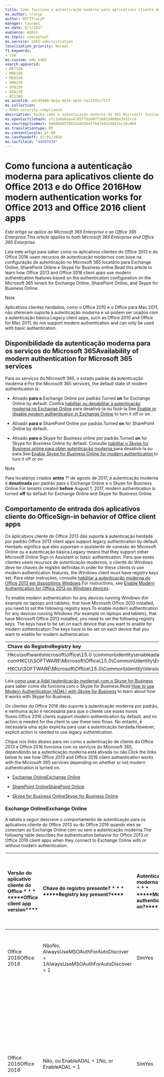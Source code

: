 ```yaml
---
title: Como funciona a autenticação moderna para aplicativos cliente do Office 2013 e do Office 2016
ms.author: tracyp
author: MSFTTracyP
manager: laurawi
ms.date: 8/1/2017
audience: Admin
ms.topic: conceptual
ms.service: o365-administration
localization_priority: Normal
f1.keywords:
- CSH
ms.custom: Adm_O365
search.appverid:
- MET150
- MOE150
- MED150
- GMA150
- GPA150
- GEA150
- BCS160
ms.assetid: e4c45989-4b1a-462e-a81b-2a13191cf517
ms.collection:
- M365-security-compliance
description: Saiba como a autenticação moderna da 365 Microsoft funciona de forma diferente para os aplicativos cliente do Office 2013 e 2016.
ms.openlocfilehash: a7c3a9a8aaa4705ff81607718813060be3455ccd
ms.sourcegitcommit: 6e608d957082244d1b4ffb47942e5847ec18c0b9
ms.translationtype: MT
ms.contentlocale: pt-BR
ms.lasthandoff: 07/01/2020
ms.locfileid: "44997838"
---
```

# <a name="how-modern-authentication-works-for-office-2013-and-office-2016-client-apps"></a><span data-ttu-id="6be40-103">Como funciona a autenticação moderna para aplicativos cliente do Office 2013 e do Office 2016</span><span class="sxs-lookup"><span data-stu-id="6be40-103">How modern authentication works for Office 2013 and Office 2016 client apps</span></span>

<span data-ttu-id="6be40-104">*Este artigo se aplica ao Microsoft 365 Enterprise e ao Office 365 Enterprise.*</span><span class="sxs-lookup"><span data-stu-id="6be40-104">*This article applies to both Microsoft 365 Enterprise and Office 365 Enterprise.*</span></span>

<span data-ttu-id="6be40-105">Leia este artigo para saber como os aplicativos clientes do Office 2013 e do Office 2016 usam recursos de autenticação modernos com base na configuração de autenticação no Microsoft 365 locatário para Exchange Online, SharePoint Online e Skype for Business online.</span><span class="sxs-lookup"><span data-stu-id="6be40-105">Read this article to learn how Office 2013 and Office 2016 client apps use modern authentication features based on the authentication configuration on the Microsoft 365 tenant for Exchange Online, SharePoint Online, and Skype for Business Online.</span></span>

> [!NOTE]
> <span data-ttu-id="6be40-106">Aplicativos clientes herdados, como o Office 2010 e o Office para Mac 2011, não oferecem suporte à autenticação moderna e só podem ser usados com a autenticação básica.</span><span class="sxs-lookup"><span data-stu-id="6be40-106">Legacy client apps, such as Office 2010 and Office for Mac 2011, do not support modern authentication and can only be used with basic authentication.</span></span>

## <a name="availability-of-modern-authentication-for-microsoft-365-services"></a><span data-ttu-id="6be40-107">Disponibilidade da autenticação moderna para os serviços do Microsoft 365</span><span class="sxs-lookup"><span data-stu-id="6be40-107">Availability of modern authentication for Microsoft 365 services</span></span>

<span data-ttu-id="6be40-108">Para os serviços do Microsoft 365, o estado padrão da autenticação moderna é:</span><span class="sxs-lookup"><span data-stu-id="6be40-108">For the Microsoft 365 services, the default state of modern authentication is:</span></span>
  
- <span data-ttu-id="6be40-109">Ativado **para o** Exchange Online por padrão.</span><span class="sxs-lookup"><span data-stu-id="6be40-109">Turned **on** for Exchange Online by default.</span></span> <span data-ttu-id="6be40-110">Confira [habilitar ou desabilitar a autenticação moderna no Exchange Online](https://support.office.com/article/58018196-f918-49cd-8238-56f57f38d662) para desativá-la ou fazê-la.</span><span class="sxs-lookup"><span data-stu-id="6be40-110">See [Enable or disable modern authentication in Exchange Online](https://support.office.com/article/58018196-f918-49cd-8238-56f57f38d662) to turn it off or on.</span></span> 
    
- <span data-ttu-id="6be40-111">Ativado **para o** SharePoint Online por padrão.</span><span class="sxs-lookup"><span data-stu-id="6be40-111">Turned **on** for SharePoint Online by default.</span></span> 
    
- <span data-ttu-id="6be40-112">Ativado **para o** Skype for Business online por padrão.</span><span class="sxs-lookup"><span data-stu-id="6be40-112">Turned **on** for Skype for Business Online by default.</span></span> <span data-ttu-id="6be40-113">Consulte [habilitar o Skype for Business online para obter autenticação moderna ](https://social.technet.microsoft.com/wiki/contents/articles/34339.skype-for-business-online-enable-your-tenant-for-modern-authentication.aspx)para desativá-la ou para.</span><span class="sxs-lookup"><span data-stu-id="6be40-113">See [Enable Skype for Business Online for modern authentication ](https://social.technet.microsoft.com/wiki/contents/articles/34339.skype-for-business-online-enable-your-tenant-for-modern-authentication.aspx)to turn it off or on.</span></span>

> [!NOTE]
> <span data-ttu-id="6be40-114">Para locatários criados **antes** 1º de agosto de 2017, a autenticação moderna é **desativada** por padrão para o Exchange Online e o Skype for Business Online.</span><span class="sxs-lookup"><span data-stu-id="6be40-114">For tenants created **before** August 1, 2017, modern authentication is turned **off** by default for Exchange Online and Skype for Business Online.</span></span>
    
## <a name="sign-in-behavior-of-office-client-apps"></a><span data-ttu-id="6be40-115">Comportamento de entrada dos aplicativos cliente do Office</span><span class="sxs-lookup"><span data-stu-id="6be40-115">Sign-in behavior of Office client apps</span></span>

<span data-ttu-id="6be40-116">Os aplicativos cliente do Office 2013 dão suporte à autenticação herdada por padrão.</span><span class="sxs-lookup"><span data-stu-id="6be40-116">Office 2013 client apps support legacy authentication by default.</span></span> <span data-ttu-id="6be40-117">Herdado significa que eles suportam o assistente de conexão do Microsoft Online ou a autenticação básica.</span><span class="sxs-lookup"><span data-stu-id="6be40-117">Legacy means that they support either Microsoft Online Sign-in Assistant or basic authentication.</span></span> <span data-ttu-id="6be40-118">Para que esses clientes usem recursos de autenticação modernos, o cliente do Windows deve ter chaves de registro definidas.</span><span class="sxs-lookup"><span data-stu-id="6be40-118">In order for these clients to use modern authentication features, the Windows client must have registry keys set.</span></span> <span data-ttu-id="6be40-119">Para obter instruções, consulte [habilitar a autenticação moderna do Office 2013 em dispositivos Windows](https://support.office.com/article/7dc1c01a-090f-4971-9677-f1b192d6c910).</span><span class="sxs-lookup"><span data-stu-id="6be40-119">For instructions, see [Enable Modern Authentication for Office 2013 on Windows devices](https://support.office.com/article/7dc1c01a-090f-4971-9677-f1b192d6c910).</span></span>

<span data-ttu-id="6be40-120">To enable modern authentication for any devices running Windows (for example on laptops and tablets), that have Microsoft Office 2013 installed, you need to set the following registry keys.</span><span class="sxs-lookup"><span data-stu-id="6be40-120">To enable modern authentication for any devices running Windows (for example on laptops and tablets), that have Microsoft Office 2013 installed, you need to set the following registry keys.</span></span> <span data-ttu-id="6be40-121">The keys have to be set on each device that you want to enable for modern authentication:</span><span class="sxs-lookup"><span data-stu-id="6be40-121">The keys have to be set on each device that you want to enable for modern authentication:</span></span>
  
|<span data-ttu-id="6be40-122">**Chave do Registro**</span><span class="sxs-lookup"><span data-stu-id="6be40-122">**Registry key**</span></span>|<span data-ttu-id="6be40-123">**Tipo**</span><span class="sxs-lookup"><span data-stu-id="6be40-123">**Type**</span></span>|<span data-ttu-id="6be40-124">**Valor**</span><span class="sxs-lookup"><span data-stu-id="6be40-124">**Value**</span></span> |
|:-------|:------:|--------:|
|<span data-ttu-id="6be40-125">Hkcu\software\microsoft\office\15.0 \common\identity\enableadal com</span><span class="sxs-lookup"><span data-stu-id="6be40-125">HKCU\SOFTWARE\Microsoft\Office\15.0\Common\Identity\EnableADAL</span></span>  |<span data-ttu-id="6be40-126">REG_DWORD</span><span class="sxs-lookup"><span data-stu-id="6be40-126">REG_DWORD</span></span>  |<span data-ttu-id="6be40-127">1 </span><span class="sxs-lookup"><span data-stu-id="6be40-127">1</span></span>  |
|<span data-ttu-id="6be40-128">HKCU\SOFTWARE\Microsoft\Office\15.0\Common\Identity\Version</span><span class="sxs-lookup"><span data-stu-id="6be40-128">HKCU\SOFTWARE\Microsoft\Office\15.0\Common\Identity\Version</span></span> |<span data-ttu-id="6be40-129">REG_DWORD</span><span class="sxs-lookup"><span data-stu-id="6be40-129">REG_DWORD</span></span> |<span data-ttu-id="6be40-130">1 </span><span class="sxs-lookup"><span data-stu-id="6be40-130">1</span></span> |
  
<span data-ttu-id="6be40-131">Leia [como usar a Adal (autenticação moderna) com o Skype for Business](https://go.microsoft.com/fwlink/p/?LinkId=785431) para saber como ela funciona com o Skype for Business.</span><span class="sxs-lookup"><span data-stu-id="6be40-131">Read [How to use Modern Authentication (ADAL) with Skype for Business](https://go.microsoft.com/fwlink/p/?LinkId=785431) to learn about how it works with Skype for Business.</span></span> 
  
<span data-ttu-id="6be40-132">Os clientes do Office 2016 dão suporte à autenticação moderna por padrão, e nenhuma ação é necessária para que o cliente use esses novos fluxos.</span><span class="sxs-lookup"><span data-stu-id="6be40-132">Office 2016 clients support modern authentication by default, and no action is needed for the client to use these new flows.</span></span> <span data-ttu-id="6be40-133">No entanto, é necessária uma ação explícita para usar a autenticação herdada.</span><span class="sxs-lookup"><span data-stu-id="6be40-133">However, explicit action is needed to use legacy authentication.</span></span>
  
<span data-ttu-id="6be40-134">Clique nos links abaixo para ver como a autenticação de cliente do Office 2013 e Office 2016 funciona com os serviços do Microsoft 365, dependendo se a autenticação moderna está ativada ou não.</span><span class="sxs-lookup"><span data-stu-id="6be40-134">Click the links below to see how Office 2013 and Office 2016 client authentication works with the Microsoft 365 services depending on whether or not modern authentication is turned on.</span></span>
  
- [<span data-ttu-id="6be40-135">Exchange Online</span><span class="sxs-lookup"><span data-stu-id="6be40-135">Exchange Online</span></span>](modern-auth-for-office-2013-and-2016.md#BK_EchangeOnline)
    
- [<span data-ttu-id="6be40-136">SharePoint Online</span><span class="sxs-lookup"><span data-stu-id="6be40-136">SharePoint Online</span></span>](modern-auth-for-office-2013-and-2016.md#BK_SharePointOnline)
    
- [<span data-ttu-id="6be40-137">Skype for Business Online</span><span class="sxs-lookup"><span data-stu-id="6be40-137">Skype for Business Online</span></span>](modern-auth-for-office-2013-and-2016.md#BK_SFBO)
    
<span data-ttu-id="6be40-138"><a name="BK_EchangeOnline"> </a></span><span class="sxs-lookup"><span data-stu-id="6be40-138"><a name="BK_EchangeOnline"> </a></span></span>
### <a name="exchange-online"></a><span data-ttu-id="6be40-139">Exchange Online</span><span class="sxs-lookup"><span data-stu-id="6be40-139">Exchange Online</span></span>

<span data-ttu-id="6be40-140">A tabela a seguir descreve o comportamento de autenticação para os aplicativos cliente do Office 2013 ou do Office 2016 quando eles se conectam ao Exchange Online com ou sem a autenticação moderna.</span><span class="sxs-lookup"><span data-stu-id="6be40-140">The following table describes the authentication behavior for Office 2013 or Office 2016 client apps when they connect to Exchange Online with or without modern authentication.</span></span>
  
|<span data-ttu-id="6be40-141">Versão do aplicativo cliente do Office \* \* \* \*</span><span class="sxs-lookup"><span data-stu-id="6be40-141">\*\*\*\*Office client app version\*\*\*\*</span></span>|<span data-ttu-id="6be40-142">Chave do registro presente? \* \* \* \*</span><span class="sxs-lookup"><span data-stu-id="6be40-142">\*\*\*\*Registry key present?\*\*\*\*</span></span>|<span data-ttu-id="6be40-143">Autenticação moderna em? \* \* \* \*</span><span class="sxs-lookup"><span data-stu-id="6be40-143">\*\*\*\*Modern authentication on?\*\*\*\*</span></span>|<span data-ttu-id="6be40-144">Comportamento de autenticação com autenticação moderna ativada para o locatário (padrão) \* \* \* \*</span><span class="sxs-lookup"><span data-stu-id="6be40-144">\*\*\*\*Authentication behavior with modern authentication turned on for the tenant (default)\*\*\*\*</span></span>|<span data-ttu-id="6be40-145">Comportamento de autenticação com autenticação moderna desativada para o locatário \* \* \* \*</span><span class="sxs-lookup"><span data-stu-id="6be40-145">\*\*\*\*Authentication behavior with modern authentication turned off for the tenant\*\*\*\*</span></span>|
|:-----|:-----|:-----|:-----|:-----|
|<span data-ttu-id="6be40-146">Office 2016</span><span class="sxs-lookup"><span data-stu-id="6be40-146">Office 2016</span></span>  <br/> |<span data-ttu-id="6be40-147">Não</span><span class="sxs-lookup"><span data-stu-id="6be40-147">No,</span></span> <br> <span data-ttu-id="6be40-148">AlwaysUseMSOAuthForAutoDiscover = 1</span><span class="sxs-lookup"><span data-stu-id="6be40-148">AlwaysUseMSOAuthForAutoDiscover = 1</span></span> <br/> |<span data-ttu-id="6be40-149">Sim</span><span class="sxs-lookup"><span data-stu-id="6be40-149">Yes</span></span>  <br/> |<span data-ttu-id="6be40-150">Força a autenticação moderna no Outlook 2010, 2013 ou 2016</span><span class="sxs-lookup"><span data-stu-id="6be40-150">Forces modern authentication on Outlook 2010, 2013 or 2016</span></span> <br/> [<span data-ttu-id="6be40-151">Mais informações</span><span class="sxs-lookup"><span data-stu-id="6be40-151">More info</span></span>](https://support.microsoft.com/help/3126599/outlook-prompts-for-password-when-modern-authentication-is-enabled)|<span data-ttu-id="6be40-152">Força a autenticação moderna no cliente do Outlook.</span><span class="sxs-lookup"><span data-stu-id="6be40-152">Forces modern authentication within the Outlook client.</span></span><br/> |
|<span data-ttu-id="6be40-153">Office 2016</span><span class="sxs-lookup"><span data-stu-id="6be40-153">Office 2016</span></span>  <br/> |<span data-ttu-id="6be40-154">Não, ou EnableADAL = 1</span><span class="sxs-lookup"><span data-stu-id="6be40-154">No, or EnableADAL = 1</span></span>  <br/> |<span data-ttu-id="6be40-155">Sim</span><span class="sxs-lookup"><span data-stu-id="6be40-155">Yes</span></span>  <br/> |<span data-ttu-id="6be40-156">A autenticação moderna é tentada primeiro.</span><span class="sxs-lookup"><span data-stu-id="6be40-156">Modern authentication is attempted first.</span></span> <span data-ttu-id="6be40-157">Se o servidor recusar uma conexão de autenticação moderna, a autenticação básica será usada.</span><span class="sxs-lookup"><span data-stu-id="6be40-157">If the server refuses a modern authentication connection, then basic authentication is used.</span></span> <span data-ttu-id="6be40-158">O servidor recusa a autenticação moderna quando o locatário não está habilitado.</span><span class="sxs-lookup"><span data-stu-id="6be40-158">Server refuses modern authentication when the tenant is not enabled.</span></span>  <br/> |<span data-ttu-id="6be40-159">A autenticação moderna é tentada primeiro.</span><span class="sxs-lookup"><span data-stu-id="6be40-159">Modern authentication is attempted first.</span></span> <span data-ttu-id="6be40-160">Se o servidor recusar uma conexão de autenticação moderna, a autenticação básica será usada.</span><span class="sxs-lookup"><span data-stu-id="6be40-160">If the server refuses a modern authentication connection, then basic authentication is used.</span></span> <span data-ttu-id="6be40-161">O servidor recusa a autenticação moderna quando o locatário não está habilitado.</span><span class="sxs-lookup"><span data-stu-id="6be40-161">Server refuses modern authentication when the tenant is not enabled.</span></span>  <br/> |
|<span data-ttu-id="6be40-162">Office 2016</span><span class="sxs-lookup"><span data-stu-id="6be40-162">Office 2016</span></span>  <br/> |<span data-ttu-id="6be40-163">Sim, EnableADAL = 1</span><span class="sxs-lookup"><span data-stu-id="6be40-163">Yes, EnableADAL = 1</span></span>  <br/> |<span data-ttu-id="6be40-164">Sim</span><span class="sxs-lookup"><span data-stu-id="6be40-164">Yes</span></span>  <br/> |<span data-ttu-id="6be40-165">A autenticação moderna é tentada primeiro.</span><span class="sxs-lookup"><span data-stu-id="6be40-165">Modern authentication is attempted first.</span></span> <span data-ttu-id="6be40-166">Se o servidor recusar uma conexão de autenticação moderna, a autenticação básica será usada.</span><span class="sxs-lookup"><span data-stu-id="6be40-166">If the server refuses a modern authentication connection, then basic authentication is used.</span></span> <span data-ttu-id="6be40-167">O servidor recusa a autenticação moderna quando o locatário não está habilitado.</span><span class="sxs-lookup"><span data-stu-id="6be40-167">Server refuses modern authentication when the tenant is not enabled.</span></span>  <br/> |<span data-ttu-id="6be40-168">A autenticação moderna é tentada primeiro.</span><span class="sxs-lookup"><span data-stu-id="6be40-168">Modern authentication is attempted first.</span></span> <span data-ttu-id="6be40-169">Se o servidor recusar uma conexão de autenticação moderna, a autenticação básica será usada.</span><span class="sxs-lookup"><span data-stu-id="6be40-169">If the server refuses a modern authentication connection, then basic authentication is used.</span></span> <span data-ttu-id="6be40-170">O servidor recusa a autenticação moderna quando o locatário não está habilitado.</span><span class="sxs-lookup"><span data-stu-id="6be40-170">Server refuses modern authentication when the tenant is not enabled.</span></span>  <br/> |
|<span data-ttu-id="6be40-171">Office 2016</span><span class="sxs-lookup"><span data-stu-id="6be40-171">Office 2016</span></span>  <br/> |<span data-ttu-id="6be40-172">Sim, EnableADAL = 0</span><span class="sxs-lookup"><span data-stu-id="6be40-172">Yes, EnableADAL=0</span></span>  <br/> |<span data-ttu-id="6be40-173">Não</span><span class="sxs-lookup"><span data-stu-id="6be40-173">No</span></span>  <br/> |<span data-ttu-id="6be40-174">Autenticação básica</span><span class="sxs-lookup"><span data-stu-id="6be40-174">Basic authentication</span></span>  <br/> |<span data-ttu-id="6be40-175">Autenticação básica</span><span class="sxs-lookup"><span data-stu-id="6be40-175">Basic authentication</span></span>  <br/> |
|<span data-ttu-id="6be40-176">Office 2013</span><span class="sxs-lookup"><span data-stu-id="6be40-176">Office 2013</span></span>  <br/> |<span data-ttu-id="6be40-177">Não</span><span class="sxs-lookup"><span data-stu-id="6be40-177">No</span></span>  <br/> |<span data-ttu-id="6be40-178">Não</span><span class="sxs-lookup"><span data-stu-id="6be40-178">No</span></span>  <br/> |<span data-ttu-id="6be40-179">Autenticação básica</span><span class="sxs-lookup"><span data-stu-id="6be40-179">Basic authentication</span></span>  <br/> |<span data-ttu-id="6be40-180">Autenticação básica</span><span class="sxs-lookup"><span data-stu-id="6be40-180">Basic authentication</span></span>  <br/> |
|<span data-ttu-id="6be40-181">Office 2013</span><span class="sxs-lookup"><span data-stu-id="6be40-181">Office 2013</span></span>  <br/> |<span data-ttu-id="6be40-182">Sim, EnableADAL = 1</span><span class="sxs-lookup"><span data-stu-id="6be40-182">Yes, EnableADAL = 1</span></span>  <br/> |<span data-ttu-id="6be40-183">Sim</span><span class="sxs-lookup"><span data-stu-id="6be40-183">Yes</span></span>  <br/> |<span data-ttu-id="6be40-184">A autenticação moderna é tentada primeiro.</span><span class="sxs-lookup"><span data-stu-id="6be40-184">Modern authentication is attempted first.</span></span> <span data-ttu-id="6be40-185">Se o servidor recusar uma conexão de autenticação moderna, a autenticação básica será usada.</span><span class="sxs-lookup"><span data-stu-id="6be40-185">If the server refuses a modern authentication connection, then basic authentication is used.</span></span> <span data-ttu-id="6be40-186">O servidor recusa a autenticação moderna quando o locatário não está habilitado.</span><span class="sxs-lookup"><span data-stu-id="6be40-186">Server refuses modern authentication when the tenant is not enabled.</span></span>  <br/> |<span data-ttu-id="6be40-187">A autenticação moderna é tentada primeiro.</span><span class="sxs-lookup"><span data-stu-id="6be40-187">Modern authentication is attempted first.</span></span> <span data-ttu-id="6be40-188">Se o servidor recusar uma conexão de autenticação moderna, a autenticação básica será usada.</span><span class="sxs-lookup"><span data-stu-id="6be40-188">If the server refuses a modern authentication connection, then basic authentication is used.</span></span> <span data-ttu-id="6be40-189">O servidor recusa a autenticação moderna quando o locatário não está habilitado.</span><span class="sxs-lookup"><span data-stu-id="6be40-189">Server refuses modern authentication when the tenant is not enabled.</span></span>  <br/> |
   
<span data-ttu-id="6be40-190"><a name="BK_SharePointOnline"> </a></span><span class="sxs-lookup"><span data-stu-id="6be40-190"><a name="BK_SharePointOnline"> </a></span></span>
### <a name="sharepoint-online"></a><span data-ttu-id="6be40-191">SharePoint Online</span><span class="sxs-lookup"><span data-stu-id="6be40-191">SharePoint Online</span></span>

<span data-ttu-id="6be40-192">A tabela a seguir descreve o comportamento de autenticação para os aplicativos cliente do Office 2013 ou do Office 2016 quando eles se conectam ao SharePoint Online com ou sem a autenticação moderna.</span><span class="sxs-lookup"><span data-stu-id="6be40-192">The following table describes the authentication behavior for Office 2013 or Office 2016 client apps when they connect to SharePoint Online with or without modern authentication.</span></span>
  
|<span data-ttu-id="6be40-193">Versão do aplicativo cliente do Office \* \* \* \*</span><span class="sxs-lookup"><span data-stu-id="6be40-193">\*\*\*\*Office client app version\*\*\*\*</span></span>|<span data-ttu-id="6be40-194">Chave do registro presente? \* \* \* \*</span><span class="sxs-lookup"><span data-stu-id="6be40-194">\*\*\*\*Registry key present?\*\*\*\*</span></span>|<span data-ttu-id="6be40-195">Autenticação moderna em? \* \* \* \*</span><span class="sxs-lookup"><span data-stu-id="6be40-195">\*\*\*\*Modern authentication on?\*\*\*\*</span></span>|<span data-ttu-id="6be40-196">Comportamento de autenticação com autenticação moderna ativada para o locatário (padrão) \* \* \* \*</span><span class="sxs-lookup"><span data-stu-id="6be40-196">\*\*\*\*Authentication behavior with modern authentication turned on for the tenant (default)\*\*\*\*</span></span>|<span data-ttu-id="6be40-197">Comportamento de autenticação com autenticação moderna desativada para o locatário \* \* \* \*</span><span class="sxs-lookup"><span data-stu-id="6be40-197">\*\*\*\*Authentication behavior with modern authentication turned off for the tenant\*\*\*\*</span></span>|
|:-----|:-----|:-----|:-----|:-----|
|<span data-ttu-id="6be40-198">Office 2016</span><span class="sxs-lookup"><span data-stu-id="6be40-198">Office 2016</span></span>  <br/> |<span data-ttu-id="6be40-199">Não, ou EnableADAL = 1</span><span class="sxs-lookup"><span data-stu-id="6be40-199">No, or EnableADAL = 1</span></span>  <br/> |<span data-ttu-id="6be40-200">Sim</span><span class="sxs-lookup"><span data-stu-id="6be40-200">Yes</span></span>  <br/> |<span data-ttu-id="6be40-201">Somente autenticação moderna.</span><span class="sxs-lookup"><span data-stu-id="6be40-201">Modern authentication only.</span></span>  <br/> |<span data-ttu-id="6be40-202">Falha ao se conectar.</span><span class="sxs-lookup"><span data-stu-id="6be40-202">Failure to connect.</span></span>  <br/> |
|<span data-ttu-id="6be40-203">Office 2016</span><span class="sxs-lookup"><span data-stu-id="6be40-203">Office 2016</span></span>  <br/> |<span data-ttu-id="6be40-204">Sim, EnableADAL = 1</span><span class="sxs-lookup"><span data-stu-id="6be40-204">Yes, EnableADAL = 1</span></span>  <br/> |<span data-ttu-id="6be40-205">Sim</span><span class="sxs-lookup"><span data-stu-id="6be40-205">Yes</span></span>  <br/> |<span data-ttu-id="6be40-206">Somente autenticação moderna.</span><span class="sxs-lookup"><span data-stu-id="6be40-206">Modern authentication only.</span></span>  <br/> |<span data-ttu-id="6be40-207">Falha ao se conectar.</span><span class="sxs-lookup"><span data-stu-id="6be40-207">Failure to connect.</span></span>  <br/> |
|<span data-ttu-id="6be40-208">Office 2016</span><span class="sxs-lookup"><span data-stu-id="6be40-208">Office 2016</span></span>  <br/> |<span data-ttu-id="6be40-209">Sim, EnableADAL = 0</span><span class="sxs-lookup"><span data-stu-id="6be40-209">Yes, EnableADAL = 0</span></span>  <br/> |<span data-ttu-id="6be40-210">Não</span><span class="sxs-lookup"><span data-stu-id="6be40-210">No</span></span>  <br/> |<span data-ttu-id="6be40-211">Assistente de conexão do Microsoft Online apenas.</span><span class="sxs-lookup"><span data-stu-id="6be40-211">Microsoft Online Sign-in Assistant only.</span></span>  <br/> |<span data-ttu-id="6be40-212">Assistente de conexão do Microsoft Online apenas.</span><span class="sxs-lookup"><span data-stu-id="6be40-212">Microsoft Online Sign-in Assistant only.</span></span>  <br/> |
|<span data-ttu-id="6be40-213">Office 2013</span><span class="sxs-lookup"><span data-stu-id="6be40-213">Office 2013</span></span>  <br/> |<span data-ttu-id="6be40-214">Não</span><span class="sxs-lookup"><span data-stu-id="6be40-214">No</span></span>  <br/> |<span data-ttu-id="6be40-215">Não</span><span class="sxs-lookup"><span data-stu-id="6be40-215">No</span></span>  <br/> |<span data-ttu-id="6be40-216">Assistente de conexão do Microsoft Online apenas.</span><span class="sxs-lookup"><span data-stu-id="6be40-216">Microsoft Online Sign-in Assistant only.</span></span>  <br/> |<span data-ttu-id="6be40-217">Assistente de conexão do Microsoft Online apenas.</span><span class="sxs-lookup"><span data-stu-id="6be40-217">Microsoft Online Sign-in Assistant only.</span></span>  <br/> |
|<span data-ttu-id="6be40-218">Office 2013</span><span class="sxs-lookup"><span data-stu-id="6be40-218">Office 2013</span></span>  <br/> |<span data-ttu-id="6be40-219">Sim, EnableADAL = 1</span><span class="sxs-lookup"><span data-stu-id="6be40-219">Yes, EnableADAL = 1</span></span>  <br/> |<span data-ttu-id="6be40-220">Sim</span><span class="sxs-lookup"><span data-stu-id="6be40-220">Yes</span></span>  <br/> |<span data-ttu-id="6be40-221">Somente autenticação moderna.</span><span class="sxs-lookup"><span data-stu-id="6be40-221">Modern authentication only.</span></span>  <br/> |<span data-ttu-id="6be40-222">Falha ao se conectar.</span><span class="sxs-lookup"><span data-stu-id="6be40-222">Failure to connect.</span></span>  <br/> |
   
### <a name="skype-for-business-online"></a><span data-ttu-id="6be40-223">Skype for Business Online</span><span class="sxs-lookup"><span data-stu-id="6be40-223">Skype for Business Online</span></span>
<span data-ttu-id="6be40-224"><a name="BK_SFBO"> </a></span><span class="sxs-lookup"><span data-stu-id="6be40-224"><a name="BK_SFBO"> </a></span></span>

<span data-ttu-id="6be40-225">A tabela a seguir descreve o comportamento de autenticação para os aplicativos cliente do Office 2013 ou do Office 2016 quando eles se conectam ao Skype for Business online com ou sem a autenticação moderna.</span><span class="sxs-lookup"><span data-stu-id="6be40-225">The following table describes the authentication behavior for Office 2013 or Office 2016 client apps when they connect to Skype for Business Online with or without modern authentication.</span></span>
  
|<span data-ttu-id="6be40-226">Versão do aplicativo cliente do Office \* \* \* \*</span><span class="sxs-lookup"><span data-stu-id="6be40-226">\*\*\*\*Office client app version\*\*\*\*</span></span>|<span data-ttu-id="6be40-227">Chave do registro presente? \* \* \* \*</span><span class="sxs-lookup"><span data-stu-id="6be40-227">\*\*\*\*Registry key present?\*\*\*\*</span></span>|<span data-ttu-id="6be40-228">Autenticação moderna em? \* \* \* \*</span><span class="sxs-lookup"><span data-stu-id="6be40-228">\*\*\*\*Modern authentication on?\*\*\*\*</span></span>|<span data-ttu-id="6be40-229">Comportamento de autenticação com autenticação moderna ativada para o locatário \* \* \* \*</span><span class="sxs-lookup"><span data-stu-id="6be40-229">\*\*\*\*Authentication behavior with modern authentication turned on for the tenant\*\*\*\*</span></span>|<span data-ttu-id="6be40-230">Comportamento de autenticação com autenticação moderna desativada para o locatário (padrão) \* \* \* \*</span><span class="sxs-lookup"><span data-stu-id="6be40-230">\*\*\*\*Authentication behavior with modern authentication turned off for the tenant (default)\*\*\*\*</span></span>|
|:-----|:-----|:-----|:-----|:-----|
|<span data-ttu-id="6be40-231">Office 2016</span><span class="sxs-lookup"><span data-stu-id="6be40-231">Office 2016</span></span>  <br/> |<span data-ttu-id="6be40-232">Não, ou EnableADAL = 1</span><span class="sxs-lookup"><span data-stu-id="6be40-232">No, or EnableADAL = 1</span></span>  <br/> |<span data-ttu-id="6be40-233">Sim</span><span class="sxs-lookup"><span data-stu-id="6be40-233">Yes</span></span>  <br/> |<span data-ttu-id="6be40-234">A autenticação moderna é tentada primeiro.</span><span class="sxs-lookup"><span data-stu-id="6be40-234">Modern authentication is attempted first.</span></span> <span data-ttu-id="6be40-235">Se o servidor recusar uma conexão de autenticação moderna, o assistente de conexão do Microsoft Online será usado.</span><span class="sxs-lookup"><span data-stu-id="6be40-235">If the server refuses a modern authentication connection, then Microsoft Online Sign-in Assistant is used.</span></span> <span data-ttu-id="6be40-236">O servidor recusa a autenticação moderna quando os locatários do Skype for Business online não estão habilitados.</span><span class="sxs-lookup"><span data-stu-id="6be40-236">Server refuses modern authentication when Skype for Business Online tenants are not enabled.</span></span>  <br/> |<span data-ttu-id="6be40-237">A autenticação moderna é tentada primeiro.</span><span class="sxs-lookup"><span data-stu-id="6be40-237">Modern authentication is attempted first.</span></span> <span data-ttu-id="6be40-238">Se o servidor recusar uma conexão de autenticação moderna, o assistente de conexão do Microsoft Online será usado.</span><span class="sxs-lookup"><span data-stu-id="6be40-238">If the server refuses a modern authentication connection, then Microsoft Online Sign-in Assistant is used.</span></span> <span data-ttu-id="6be40-239">O servidor recusa a autenticação moderna quando os locatários do Skype for Business online não estão habilitados.</span><span class="sxs-lookup"><span data-stu-id="6be40-239">Server refuses modern authentication when Skype for Business Online tenants are not enabled.</span></span>  <br/> |
|<span data-ttu-id="6be40-240">Office 2016</span><span class="sxs-lookup"><span data-stu-id="6be40-240">Office 2016</span></span>  <br/> |<span data-ttu-id="6be40-241">Sim, EnableADAL = 1</span><span class="sxs-lookup"><span data-stu-id="6be40-241">Yes, EnableADAL = 1</span></span>  <br/> |<span data-ttu-id="6be40-242">Sim</span><span class="sxs-lookup"><span data-stu-id="6be40-242">Yes</span></span>  <br/> |<span data-ttu-id="6be40-243">A autenticação moderna é tentada primeiro.</span><span class="sxs-lookup"><span data-stu-id="6be40-243">Modern authentication is attempted first.</span></span> <span data-ttu-id="6be40-244">Se o servidor recusar uma conexão de autenticação moderna, o assistente de conexão do Microsoft Online será usado.</span><span class="sxs-lookup"><span data-stu-id="6be40-244">If the server refuses a modern authentication connection, then Microsoft Online Sign-in Assistant is used.</span></span> <span data-ttu-id="6be40-245">O servidor recusa a autenticação moderna quando os locatários do Skype for Business online não estão habilitados.</span><span class="sxs-lookup"><span data-stu-id="6be40-245">Server refuses modern authentication when Skype for Business Online tenants are not enabled.</span></span>  <br/> |<span data-ttu-id="6be40-246">A autenticação moderna é tentada primeiro.</span><span class="sxs-lookup"><span data-stu-id="6be40-246">Modern authentication is attempted first.</span></span> <span data-ttu-id="6be40-247">Se o servidor recusar uma conexão de autenticação moderna, o assistente de conexão do Microsoft Online será usado.</span><span class="sxs-lookup"><span data-stu-id="6be40-247">If the server refuses a modern authentication connection, then Microsoft Online Sign-in Assistant is used.</span></span> <span data-ttu-id="6be40-248">O servidor recusa a autenticação moderna quando os locatários do Skype for Business online não estão habilitados.</span><span class="sxs-lookup"><span data-stu-id="6be40-248">Server refuses modern authentication when Skype for Business Online tenants are not enabled.</span></span>  <br/> |
|<span data-ttu-id="6be40-249">Office 2016</span><span class="sxs-lookup"><span data-stu-id="6be40-249">Office 2016</span></span>  <br/> |<span data-ttu-id="6be40-250">Sim, EnableADAL = 0</span><span class="sxs-lookup"><span data-stu-id="6be40-250">Yes, EnableADAL = 0</span></span>  <br/> |<span data-ttu-id="6be40-251">Não</span><span class="sxs-lookup"><span data-stu-id="6be40-251">No</span></span>  <br/> |<span data-ttu-id="6be40-252">Assistente de conexão do Microsoft Online apenas.</span><span class="sxs-lookup"><span data-stu-id="6be40-252">Microsoft Online Sign-in Assistant only.</span></span>  <br/> |<span data-ttu-id="6be40-253">Assistente de conexão do Microsoft Online apenas.</span><span class="sxs-lookup"><span data-stu-id="6be40-253">Microsoft Online Sign-in Assistant only.</span></span>  <br/> |
|<span data-ttu-id="6be40-254">Office 2013</span><span class="sxs-lookup"><span data-stu-id="6be40-254">Office 2013</span></span>  <br/> |<span data-ttu-id="6be40-255">Não</span><span class="sxs-lookup"><span data-stu-id="6be40-255">No</span></span>  <br/> |<span data-ttu-id="6be40-256">Não</span><span class="sxs-lookup"><span data-stu-id="6be40-256">No</span></span>  <br/> |<span data-ttu-id="6be40-257">Assistente de conexão do Microsoft Online apenas.</span><span class="sxs-lookup"><span data-stu-id="6be40-257">Microsoft Online Sign-in Assistant only.</span></span>  <br/> |<span data-ttu-id="6be40-258">Assistente de conexão do Microsoft Online apenas.</span><span class="sxs-lookup"><span data-stu-id="6be40-258">Microsoft Online Sign-in Assistant only.</span></span>  <br/> |
|<span data-ttu-id="6be40-259">Office 2013</span><span class="sxs-lookup"><span data-stu-id="6be40-259">Office 2013</span></span>  <br/> |<span data-ttu-id="6be40-260">Sim, EnableADAL = 1</span><span class="sxs-lookup"><span data-stu-id="6be40-260">Yes, EnableADAL = 1</span></span>  <br/> |<span data-ttu-id="6be40-261">Sim</span><span class="sxs-lookup"><span data-stu-id="6be40-261">Yes</span></span>  <br/> |<span data-ttu-id="6be40-262">A autenticação moderna é tentada primeiro.</span><span class="sxs-lookup"><span data-stu-id="6be40-262">Modern authentication is attempted first.</span></span> <span data-ttu-id="6be40-263">Se o servidor recusar uma conexão de autenticação moderna, o assistente de conexão do Microsoft Online será usado.</span><span class="sxs-lookup"><span data-stu-id="6be40-263">If the server refuses a modern authentication connection, then Microsoft Online Sign-in Assistant is used.</span></span> <span data-ttu-id="6be40-264">O servidor recusa a autenticação moderna quando os locatários do Skype for Business online não estão habilitados.</span><span class="sxs-lookup"><span data-stu-id="6be40-264">Server refuses modern authentication when Skype for Business Online tenants are not enabled.</span></span>  <br/> |<span data-ttu-id="6be40-265">Assistente de conexão do Microsoft Online apenas.</span><span class="sxs-lookup"><span data-stu-id="6be40-265">Microsoft Online Sign-in Assistant only.</span></span>  <br/> |
   
## <a name="see-also"></a><span data-ttu-id="6be40-266">Também consulte</span><span class="sxs-lookup"><span data-stu-id="6be40-266">See also</span></span>

[<span data-ttu-id="6be40-267">Habilitar a Autenticação Moderna do Office 2013 em dispositivos Windows.</span><span class="sxs-lookup"><span data-stu-id="6be40-267">Enable Modern Authentication for Office 2013 on Windows devices</span></span>](https://docs.microsoft.com/microsoft-365/admin/security-and-compliance/enable-modern-authentication)

[<span data-ttu-id="6be40-268">Autenticação multifator para Microsoft 365</span><span class="sxs-lookup"><span data-stu-id="6be40-268">Multi-factor authentication for Microsoft 365</span></span>](https://docs.microsoft.com/microsoft-365/admin/security-and-compliance/multi-factor-authentication-microsoft-365)

[<span data-ttu-id="6be40-269">Entrar no Microsoft 365 com a autenticação multifator</span><span class="sxs-lookup"><span data-stu-id="6be40-269">Sign in to Microsoft 365 with multi-factor authentication</span></span>](https://support.microsoft.com/office/sign-in-to-microsoft-365-with-multi-factor-authentication-2b856342-170a-438e-9a4f-3c092394d3cb)

[<span data-ttu-id="6be40-270">Visão geral do Microsoft 365 Enterprise</span><span class="sxs-lookup"><span data-stu-id="6be40-270">Microsoft 365 Enterprise overview</span></span>](https://docs.microsoft.com/microsoft-365/enterprise/microsoft-365-overview)
